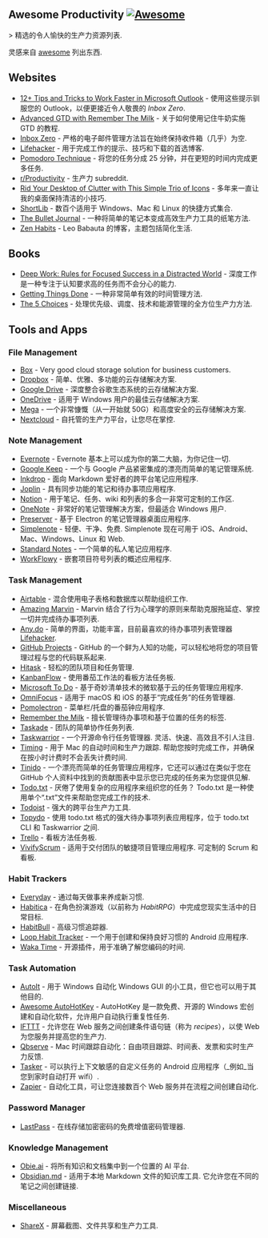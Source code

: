<div class="github-widget" data-repo="jyguyomarch/awesome-productivity"></div>

## Awesome Productivity [![Awesome](https://awesome.re/badge.svg)](https://awesome.re)
&gt; 精选的令人愉快的生产力资源列表.

灵感来自 [awesome](https://github.com/sindresorhus/awesome) 列出东西.



## Websites

- [12+ Tips and Tricks to Work Faster in Microsoft Outlook](http://lifehacker.com/12-tips-and-tricks-to-work-faster-in-microsoft-outlook-1540483009) - 使用这些提示驯服您的 Outlook，以便更接近令人敬畏的 _Inbox Zero_.
- [Advanced GTD with Remember The Milk](http://blog.rememberthemilk.com/post/116665489183/guest-post-advanced-gtd-with-remember-the-milk) - 关于如何使用记住牛奶实施 GTD 的教程.
- [Inbox Zero](http://www.43folders.com/izero) - 严格的电子邮件管理方法旨在始终保持收件箱（几乎）为空.
- [Lifehacker](http://lifehacker.com/) - 用于完成工作的提示、技巧和下载的首选博客.
- [Pomodoro Technique](http://pomodorotechnique.com/) - 将您的任务分成 25 分钟，并在更短的时间内完成更多任务.
- [r/Productivity](https://www.reddit.com/r/productivity/) - 生产力 subreddit.
- [Rid Your Desktop of Clutter with This Simple Trio of Icons](http://lifehacker.com/5901487/rid-your-desktop-of-clutter-with-this-simple-trio-of-icons) - 多年来一直让我的桌面保持清洁的小技巧.
- [ShortLib](https://shortlib.netlify.app/) - 数百个适用于 Windows、Mac 和 Linux 的快捷方式集合.
- [The Bullet Journal](http://bulletjournal.com/) - 一种将简单的笔记本变成高效生产力工具的纸笔方法.
- [Zen Habits](https://zenhabits.net/) - Leo Babauta 的博客，主题包括简化生活.

## Books

- [Deep Work: Rules for Focused Success in a Distracted World](https://www.calnewport.com/books/deep-work/) - 深度工作是一种专注于认知要求高的任务而不会分心的能力.
- [Getting Things Done](https://gettingthingsdone.com/store/product.php?productid=17035&cat=3&page) - 一种非常简单有效的时间管理方法.
- [The 5 Choices](http://books.simonandschuster.ca/The-5-Choices/Kory-Kogon/9781476711713) - 处理优先级、调度、技术和能源管理的全方位生产力方法.

## Tools and Apps

### File Management

- [Box](https://www.box.com) - Very good cloud storage solution for business customers.
- [Dropbox](https://www.dropbox.com) - 简单、优雅、多功能的云存储解决方案.
- [Google Drive](https://www.google.ca/drive/) - 深度整合谷歌生态系统的云存储解决方案.
- [OneDrive](https://onedrive.live.com) - 适用于 Windows 用户的最佳云存储解决方案.
- [Mega](https://mega.nz/) - 一个非常慷慨（从一开始就 50G）和高度安全的云存储解决方案.
- [Nextcloud](https://nextcloud.com) - 自托管的生产力平台，让您尽在掌控.

### Note Management

- [Evernote](https://evernote.com/) - Evernote 基本上可以成为你的第二大脑，为你记住一切.
- [Google Keep](http://www.google.com/keep/) - 一个与 Google 产品紧密集成的漂亮而简单的笔记管理系统.
- [Inkdrop](https://www.inkdrop.info/) - 面向 Markdown 爱好者的跨平台笔记应用程序.
- [Joplin](https://joplinapp.org/) - 具有同步功能的笔记和待办事项应用程序.
- [Notion](https://www.notion.so/) - 用于笔记、任务、wiki 和列表的多合一非常可定制的工作区.
- [OneNote](https://www.onenote.com/) - 非常好的笔记管理解决方案，但最适合 Windows 用户.
- [Preserver](https://github.com/hsbalar/preserver) - 基于 Electron 的笔记管理器桌面应用程序.
- [Simplenote](https://simplenote.com/)  - 轻便、干净、免费.  Simplenote 现在可用于 iOS、Android、Mac、Windows、Linux 和 Web.
- [Standard Notes](https://standardnotes.org/) - 一个简单的私人笔记应用程序.
- [WorkFlowy](https://workflowy.com/) - 嵌套项目符号列表的概述应用程序.

### Task Management

- [Airtable](https://airtable.com/) - 混合使用电子表格和数据库以帮助组织工作.
- [Amazing Marvin](https://www.amazingmarvin.com/) - Marvin 结合了行为心理学的原则来帮助克服拖延症、掌控一切并完成待办事项列表.
- [Any.do](http://www.any.do/) - 简单的界面，功能丰富，目前最喜欢的待办事项列表管理器 [Lifehacker](http://lifehacker.com/5924093/five-best-to-do-list-managers).
- [GitHub Projects](https://github.com/features/project-management/) - GitHub 的一个鲜为人知的功能，可以轻松地将您的项目管理过程与您的代码联系起来.
- [Hitask](https://hitask.com) - 轻松的团队项目和任务管理.
- [KanbanFlow](https://kanbanflow.com) - 使用番茄工作法的看板方法任务板.
- [Microsoft To Do](https://todo.microsoft.com/tasks/) - 基于奇妙清单技术的微软基于云的任务管理应用程序.
- [OmniFocus](https://www.omnigroup.com/omnifocus) - 适用于 macOS 和 iOS 的基于“完成任务”的任务管理器.
- [Pomolectron](https://github.com/amitmerchant1990/pomolectron) - 菜单栏/托盘的番茄钟应用程序.
- [Remember the Milk](https://www.rememberthemilk.com) - 擅长管理待办事项和基于位置的任务的标签.
- [Taskade](https://taskade.com) - 团队的简单协作任务列表.
- [Taskwarrior](http://taskwarrior.org/)  - 一个开源命令行任务管理器. 灵活、快速、高效且不引人注目.
- [Timing](https://timingapp.com/)  - 用于 Mac 的自动时间和生产力跟踪. 帮助您按时完成工作，并确保在按小时计费时不会丢失计费时间.
- [Tinido](https://tinido.com/) - 一个漂亮而简单的任务管理应用程序，它还可以通过在类似于您在 GitHub 个人资料中找到的贡献图表中显示您已完成的任务来为您提供见解.
- [Todo.txt](http://todotxt.com/)  - 厌倦了使用复杂的应用程序来组织您的任务？  Todo.txt 是一种使用单个“.txt”文件来帮助您完成工作的技术.
- [Todoist](https://todoist.com/) - 强大的跨平台生产力工具.
- [Topydo](https://github.com/topydo/topydo) - 使用 todo.txt 格式的强大待办事项列表应用程序，位于 todo.txt CLI 和 Taskwarrior 之间.
- [Trello](https://trello.com) - 看板方法任务板.
- [VivifyScrum](https://www.vivifyscrum.com)  - 适用于交付团队的敏捷项目管理应用程序. 可定制的 Scrum 和看板.

### Habit Trackers

- [Everyday](https://everyday.app/) - 通过每天做事来养成新习惯.
- [Habitica](https://habitica.com) - 在角色扮演游戏（以前称为 _HabitRPG_）中完成您现实生活中的日常目标.
- [HabitBull](http://www.habitbull.com/) - 高级习惯追踪器.
- [Loop Habit Tracker](https://github.com/iSoron/uhabits) - 一个用于创建和保持良好习惯的 Android 应用程序.
- [Waka Time](https://wakatime.com/) - 开源插件，用于准确了解您编码的时间.

### Task Automation

- [AutoIt](https://www.autoitscript.com/) - 用于 Windows 自动化 Windows GUI 的小工具，但它也可以用于其他目的.
- [Awesome AutoHotKey](https://github.com/ahkscript/awesome-AutoHotkey) - AutoHotKey 是一款免费、开源的 Windows 宏创建和自动化软件，允许用户自动执行重复性任务.
- [IFTTT](https://ifttt.com) - 允许您在 Web 服务之间创建条件语句链（称为 _recipes_），以使 Web 为您服务并提高您的生产力.
- [Qbserve](https://qotoqot.com/qbserve/) - Mac 时间跟踪自动化：自由项目跟踪、时间表、发票和实时生产力反馈.
- [Tasker](http://tasker.dinglisch.net/) - 可以执行上下文敏感的自定义任务的 Android 应用程序（_例如_当您到家时自动打开 wifi）.
- [Zapier](https://zapier.com/) - 自动化工具，可让您连接数百个 Web 服务并在流程之间创建自动化.

### Password Manager

- [LastPass](https://lastpass.com) - 在线存储加密密码的免费增值密码管理器.

### Knowledge Management

- [Obie.ai](https://obie.ai/) - 将所有知识和文档集中到一个位置的 AI 平台.
- [Obsidian.md](https://obsidian.md/)  - 适用于本地 Markdown 文件的知识库工具. 它允许您在不同的笔记之间创建链接.

### Miscellaneous

- [ShareX](https://getsharex.com/) - 屏幕截图、文件共享和生产力工具.
